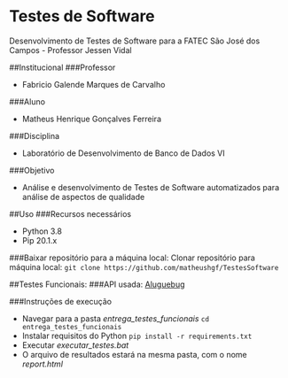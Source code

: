# Testes de Software
Desenvolvimento de Testes de Software para a FATEC São José dos Campos - Professor Jessen Vidal

##Institucional
###Professor
* Fabricio Galende Marques de Carvalho

###Aluno
* Matheus Henrique Gonçalves Ferreira

###Disciplina
* Laboratório de Desenvolvimento de Banco de Dados VI

###Objetivo
* Análise e desenvolvimento de Testes de Software automatizados para análise de aspectos de qualidade

##Uso
###Recursos necessários
* Python 3.8
* Pip 20.1.x

###Baixar repositório para a máquina local:
Clonar repositório para máquina local:
``
git clone https://github.com/matheushgf/TestesSoftware
``

##Testes Funcionais:
###API usada:
[Aluguebug](https://aluguebug.herokuapp.com/ajuda "Aluguebug")

###Instruções de execução
* Navegar para a pasta *entrega_testes_funcionais*
``
cd entrega_testes_funcionais
``
* Instalar requisitos do Python
``
pip install -r requirements.txt
``
* Executar *executar_testes.bat*
* O arquivo de resultados estará na mesma pasta, com o nome *report.html*
